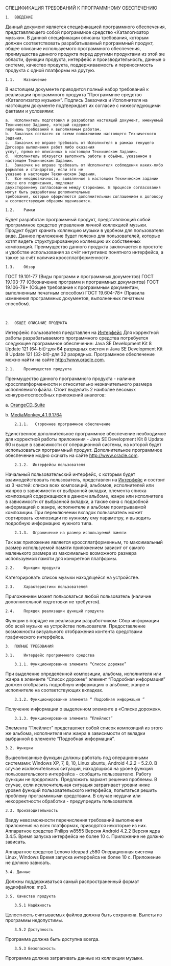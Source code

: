 
СПЕЦИФИКАЦИЯ ТРЕБОВАНИЙ К ПРОГРАММНОМУ ОБЕСПЕЧЕНИЮ
 
 
	1.	ВВЕДЕНИЕ

Данный документ является спецификацией программного обеспечения, представляющего собой программное средство «Каталогизатор музыки». В данной спецификации описаны требования, которым должен соответствовать разрабатываемый программный продукт, общее описание используемого программного обеспечения, преимущества данного продукта перед другими продуктами из этой же области, функции продукта, интерфейс и производительность, данные о системе, качество продукта, поддерживаемость и переносимость продукта с одной платформы на другую.

	1.1.	Назначение
В настоящем документе приводится полный набор требований к реализации программного продукта “Программное средство «Каталогизатор музыки»”.
Подпись Заказчика и Исполнителя на настоящем документе подтверждает их согласие с нижеследующими фактами и условиями:

	a.	Исполнитель подготовил и разработал настоящий документ, именуемый Техническое Задание, который содержит 
	перечень требований к выполняемым работам.
	b.	Заказчик согласен со всеми положениями настоящего Технического Задания.
	c.	Заказчик не вправе требовать от Исполнителя в рамках текущего Договора выполнения работ либо оказания 
	услуг, прямо не описанных в настоящем Техническом Задании.
	d.	Исполнитель обязуется выполнить работы в объёме, указанном в настоящем Техническом Задании.
	i.	Заказчик не вправе требовать от Исполнителя соблюдения каких-либо форматов и стандартов, если это не 
	указано в настоящем Техническом Задании.
	f.	Все неоднозначности, выявленные в настоящем Техническом задании после его подписания, подлежат
	двухстороннему согласованию между Сторонами. В процессе согласования могут быть разработаны дополнительные 
	требования, которые оформляются дополнительным соглашением к договору и соответствующим образом оцениваются.
	
	1.2.	Рамки
Будет разработан программный продукт, представляющий собой программное средство управления личной коллекцией музыки. Продукт будет хранить коллекцию музыки в удобном для пользователя виде. Данное приложение будет полезно для пользователей, которые хотят видеть структурированную коллекцию их собственных композиций. Преимущество данного продукта заключается в простоте и удобстве использования за счёт интуитивно понятного интерфейса, а также за счёт наличия кроссплатформенности.

	1.3.	Обзор
ГОСТ 19.101-77	(Виды программ и программных документов)
ГОСТ 19.103-77	(Обозначение программ и программных документов)
ГОСТ 19.106-78*	(Общее требование к программным документам, выполненным печатным способом)
ГОСТ 19.604-78*	(Правила изменения программных документов, выполненных печатным способом).

 
 
	2.	ОБЩЕЕ ОПИСАНИЕ ПРОДУКТА

Интерфейс пользователя представлен на <a href="https://github.com/KaminskayaLyuba/Music_cataloger/blob/master/Documentation/Pictures/Music_cataloguer_interface.png" target="_blank">Интерфейс</a>
Для корректной работы разрабатываемого программного средства потребуется следующее программное обеспечение: Java SE Development Kit 8 Update 121 (64-bit)-для 64 разрядных систем и Java SE Development Kit 8 Update 121 (32-bit)-для 32 разрядных. Программное обеспечение можно найти на сайте http://www.oracle.com.

	2.1.	Преимущество продукта
Преимущество данного программного продукта - наличие кроссплатформенности и относительно незначительного размера исполняемого файла.
Стоит выделить 2 наиболее весомых конкурентоспособных приложений аналогов:

a.    <a href="https://github.com/KaminskayaLyuba/Music_cataloger/blob/master/Documentation/Pictures/OrangeCD%20Suite.png" target="_blank">OrangeCD_Suite</a>

b.    <a href="https://github.com/KaminskayaLyuba/Music_cataloger/blob/master/Documentation/Pictures/MediaMonkey.png" target="_blank">MediaMonkey_4.1.9.1764</a>

		2.1.1.	 Стороннее программное обеспечение
Единственное дополнительное программное обеспечение необходимое для корректной работы приложения - Java SE Development Kit 8 Update 60 и выше в зависимости от операционной системы, на которой будет использоваться программный продукт. Дополнительное программное обеспечение модно скачать на сайте http://www.oracle.com.

		2.1.2.	Интерфейсы пользователя
Начальный пользовательский интерфейс, с которым будет взаимодействовать пользователь, представлен на <a href="https://github.com/KaminskayaLyuba/Music_cataloger/blob/master/Documentation/Pictures/Music_cataloguer_interface.png" target="_blank">Интерфейс</a> и состоит из 3 частей: списка всех композиций, альбомов, исполнителей или жанров в зависимости от выбранной вкладки, элемента списка композиций содержащихся в данном альбоме, жанре или исполнителе в зависимости от выбранной вкладки, а также окна с подробной информацией о жанре, исполнителе и альбоме проигрываемой композиции.
При переключении вкладок пользователь может сортировать композиции по нужному ему параметру, и выводить подробную информацию нужного типа.

		2.1.3.	Ограничение на размер используемой памяти
Так как приложение является кроссплатформенным, то максимальный размер используемой памяти приложением зависит от самого маленького размера из максимально возможного размера используемой памяти для конкретной платформы.

	2.2.	Функции продукта
Категорировать список музыки находящейся на устройстве.

	2.3.	Характеристики пользователей
Приложением может пользоваться любой пользователь (наличие дополнительной подготовки не требуется).

	2.4.	Порядок реализации функций продукта
Функции в порядке их реализации разработчиком:
Сбор информации обо всей музыке на устройстве пользователя.
Предоставление возможности визуального отображения контента средствами графического интерфейса.

 
	3.	ПОЛНЫЕ ТРЕБОВАНИЯ
	
	3.1.	Интерфейс программного средства
	
		3.1.1. Функционирование элемента “Список дорожек”
При выделение определённой композиции, альбома, исполнителя или жанра в элементе “Список дорожек”  элемент “Подробная информация” должен отобразить подробную информацию о альбоме, жанре и исполнителе на соответствующих вкладках.
	
		3.1.2. Функционирование элемента “ Подробная информация ”
Получение информации о выделенном элементе в «Списке дорожек».

		3.1.3. Функционирование элемента “Плейлист”
Элемента “Плейлист” представляет собой список композиций из этого же альбома, исполнителя или жанра в зависимости от вкладки выбранной в элементе “Подробная информация”.
	
	3.2. Функции
Вышеописанные функции должны работать под операционными системами: Windows XP, 7, 8, 10, Linux ubuntu, Android 4.2.2 – 5.2.0.
В случае исключительных ситуаций, находящихся на уроне функций пользовательского интерфейса - сообщить пользователю. Работу функции не продолжать. Предложить вариант решения проблемы. В случае, если исключительная ситуация затрагивает уровни ниже уровня функций пользовательского интерфейса, попытаться решить проблему программными средствами. В случае неудачи или некорректности обработки - предупредить пользователя. 

	3.3. Производительность
Ввиду невозможности перечисления требований выполнения приложения на всех платформах, приводятся некоторые из них.
Аппаратное средство Philips w8555
Версия Android 4.2.2 
Версия ядра 3.4.5.
Время запуска интерфейса не более 10 с.
Приложение не должно зависать.

Аппаратное средство Lenovo ideapad z580
Операционная система Linux, Windows
Время запуска интерфейса не более 10 с.
Приложение не должно зависать.

	3.4. Данные
Должны поддерживаться самый распространенный формат аудиофайлов: mp3. 

	3.5. Качество продукта

		3.5.1 Надёжность
Целостность считываемых файлов должна быть сохранена.
Вылеты из программы недопустимы.

		3.5.2 Доступность
Программа должна быть доступна всегда.

		3.5.3 Безопасность
Программа должна затрагивать данные из коллекции музыки.


